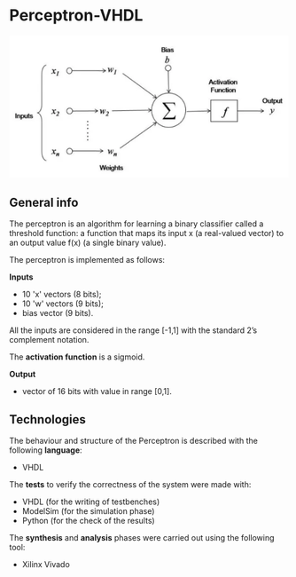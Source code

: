 # Perceptron-VHDL

![alt text](https://github.com/FrankMartoccia/Perceptron-VHDL/blob/main/perceptron.jpg)

## General info
The perceptron is an algorithm for learning a binary classifier called a threshold
function: a function that maps its input x (a real-valued vector) to an output value
f(x) (a single binary value).

The perceptron is implemented as follows:

**Inputs**
* 10 'x' vectors (8 bits);
* 10 'w' vectors (9 bits);
* bias vector (9 bits).

All the inputs are considered in the range [-1,1] with the standard
2’s complement notation.

The **activation function** is a sigmoid.

**Output**
* vector of 16 bits with value in range [0,1].

## Technologies
The behaviour and structure of the Perceptron is described with the following **language**:
* VHDL

The **tests** to verify the correctness of the system were made with:

* VHDL (for the writing of testbenches)
* ModelSim (for the simulation phase)
* Python (for the check of the results)

The **synthesis** and **analysis** phases were carried out using the following tool:
* Xilinx Vivado
